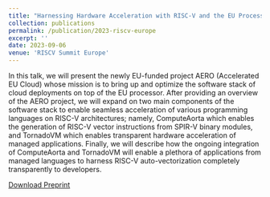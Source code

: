 ```yaml
---
title: "Harnessing Hardware Acceleration with RISC-V and the EU Processor."
collection: publications
permalink: /publication/2023-riscv-europe
excerpt: ''
date: 2023-09-06
venue: 'RISCV Summit Europe'
---
```


In this talk, we will present the newly EU-funded project AERO (Accelerated EU Cloud) whose mission is to bring up and optimize the software stack of cloud deployments on top of the EU processor. After providing an overview of the AERO project, we will expand on two main components of the software stack to enable seamless acceleration of various programming languages on RISC-V architectures; namely, ComputeAorta which enables the generation of RISC-V vector instructions from SPIR-V binary modules, and TornadoVM which enables transparent hardware acceleration of managed applications. Finally, we will describe how the ongoing integration of ComputeAorta and TornadoVM will enable a plethora of applications from managed languages to harness RISC-V auto-vectorization completely transparently to developers.

[Download Preprint](https://stratika.github.io/files/Stratikopoulos-RISCV_SUMMIT_HW_ACCELERATION_EU_PROCESSOR.pdf)